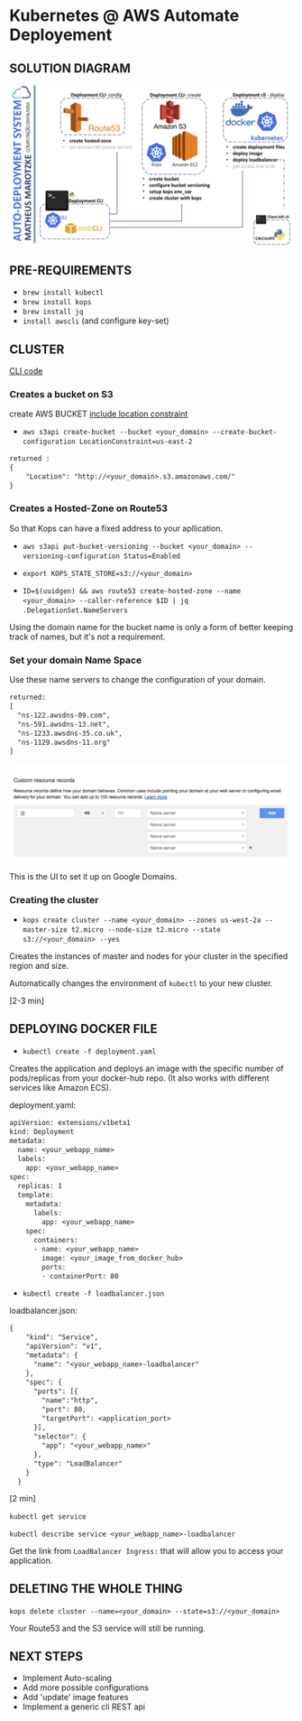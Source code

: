 # Kubernetes @ AWS Automate Deployement

## SOLUTION DIAGRAM

![alt text](https://github.com/MatheusDMD/AWS-Automate-Kubernetes-Deploying/blob/master/images/solution_diagram.jpg "Diagram")

## PRE-REQUIREMENTS

- `brew install kubectl`
- `brew install kops`
- `brew install jq`
- `install awscli` (and configure key-set)

## CLUSTER
[CLI code](https://github.com/MatheusDMD/AWS-Automate-Kubernetes-Deploying/blob/master/k8s%40AWS/marotzke.py)

### Creates a bucket on S3

create AWS BUCKET
[include location constraint](docs.aws.amazon.com/general/latest/gr/rande.html)

- `aws s3api create-bucket --bucket <your_domain> --create-bucket-configuration LocationConstraint=us-east-2`

```
returned :
{
    "Location": "http://<your_domain>.s3.amazonaws.com/"
}
```

### Creates a Hosted-Zone on Route53
So that Kops can have a fixed address to your apllication.

- `aws s3api put-bucket-versioning --bucket <your_domain> --versioning-configuration Status=Enabled`

- `export KOPS_STATE_STORE=s3://<your_domain>`

- `ID=$(uuidgen) && aws route53 create-hosted-zone --name <your_domain> --caller-reference $ID | jq .DelegationSet.NameServers`

Using the domain name for the bucket name is only a form of better keeping track of names, but it's not a requirement.

### Set your domain Name Space
Use these name servers to change the configuration of your domain.
```
returned:
[
  "ns-122.awsdns-09.com",
  "ns-591.awsdns-13.net",
  "ns-1233.awsdns-35.co.uk",
  "ns-1129.awsdns-11.org"
]
```

![alt text](https://github.com/MatheusDMD/AWS-Automate-Kubernetes-Deploying/blob/master/images/tutorial.jpeg "how to set it up on Google Domains")

This is the UI to set it up on Google Domains.

### Creating the cluster

- `kops create cluster --name <your_domain> --zones us-west-2a --master-size t2.micro --node-size t2.micro --state s3://<your_domain> --yes`

Creates the instances of master and nodes for your cluster in the specified region and size.

Automatically changes the environment of `kubectl` to your new cluster.

[2-3 min]


## DEPLOYING DOCKER FILE

- `kubectl create -f deployment.yaml`

Creates the application and deploys an image with the specific number of pods/replicas from your docker-hub repo. (It also works with different services like Amazon ECS).

deployment.yaml:

```
apiVersion: extensions/v1beta1
kind: Deployment
metadata:
  name: <your_webapp_name>
  labels:
    app: <your_webapp_name>
spec:
  replicas: 1
  template:
    metadata:
      labels:
        app: <your_webapp_name>
    spec:
      containers:
      - name: <your_webapp_name>
        image: <your_image_from_docker_hub>
        ports:
        - containerPort: 80
```

- `kubectl create -f loadbalancer.json`

loadbalancer.json:

```
{
    "kind": "Service",
    "apiVersion": "v1",
    "metadata": {
      "name": "<your_webapp_name>-loadbalancer"
    },
    "spec": {
      "ports": [{
        "name":"http",
        "port": 80,
        "targetPort": <application_port>
      }],
      "selector": {
        "app": "<your_webapp_name>"
      },
      "type": "LoadBalancer"
    }
  }
```
[2 min]

`kubectl get service`

`kubectl describe service <your_webapp_name>-loadbalancer`

Get the link from `LoadBalancer Ingress:` that will allow you to access your application. 

## DELETING THE WHOLE THING

`kops delete cluster --name=<your_domain> --state=s3://<your_domain>`

Your Route53 and the S3 service will still be running.


## NEXT STEPS

- Implement Auto-scaling
- Add more possible configurations
- Add 'update' image features
- Implement a generic cli REST api


